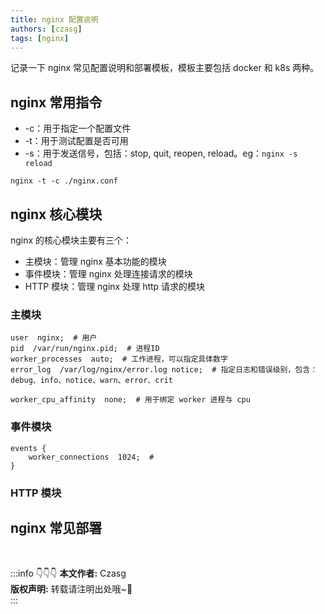 ```yaml
---
title: nginx 配置说明
authors: [czasg]
tags: [nginx]
---
```


记录一下 nginx 常见配置说明和部署模板，模板主要包括 docker 和 k8s 两种。

<!--truncate-->

## nginx 常用指令
* -c：用于指定一个配置文件
* -t：用于测试配置是否可用
* -s：用于发送信号，包括：stop, quit, reopen, reload。eg：`nginx -s reload`

```shell script title="指定并测试配置文件"
nginx -t -c ./nginx.conf
```

## nginx 核心模块
nginx 的核心模块主要有三个：
* 主模块：管理 nginx 基本功能的模块
* 事件模块：管理 nginx 处理连接请求的模块
* HTTP 模块：管理 nginx 处理 http 请求的模块

### 主模块
```text
user  nginx;  # 用户
pid  /var/run/nginx.pid;  # 进程ID
worker_processes  auto;  # 工作进程，可以指定具体数字
error_log  /var/log/nginx/error.log notice;  # 指定日志和错误级别，包含：debug、info、notice、warn、error、crit

worker_cpu_affinity  none;  # 用于绑定 worker 进程与 cpu
```

### 事件模块
```text
events {
    worker_connections  1024;  # 
}
```


### HTTP 模块


## nginx 常见部署



<br/>

:::info 👇👇👇
**本文作者:** Czasg     
**版权声明:** 转载请注明出处哦~👮‍    
:::